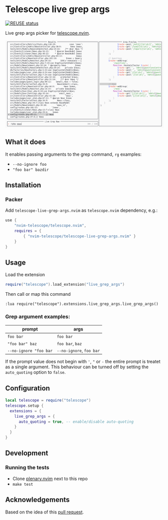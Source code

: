 <!--
SPDX-FileCopyrightText: 2021 Michael Weimann <mail@michael-weimann.eu>

SPDX-License-Identifier: CC0-1.0
-->

# Telescope live grep args

[![REUSE status](https://api.reuse.software/badge/github.com/nvim-telescope/telescope-live-grep-args.nvim)](https://api.reuse.software/info/github.com/nvim-telescope/telescope-live-grep-args.nvim)

Live grep args picker for [telescope.nvim](https://github.com/nvim-telescope/telescope.nvim).

![](./img/telescope-live-grep-args.png)


## What it does

It enables passing arguments to the grep command, `rg` examples:

- `--no-ignore foo`
- `"foo bar" bazdir`


## Installation

### Packer

Add `telescope-live-grep-args.nvim` as `telescope.nvim` dependency, e.g.:

```lua
use {
    "nvim-telescope/telescope.nvim",
    requires = {
        { "nvim-telescope/telescope-live-grep-args.nvim" }
    }
}
```


## Usage

Load the extension

```lua
require("telescope").load_extension("live_grep_args")
```

Then call or map this command

```
:lua require("telescope").extensions.live_grep_args.live_grep_args()
```


### Grep argument examples:

| prompt | args |
| --- | --- |
| `foo bar` | `foo bar` |
| `"foo bar" baz` | `foo bar`, `baz` |
| `--no-ignore "foo bar` | `--no-ignore`, `foo bar` |

If the prompt value does not begin with `'`, `"` or `-` the entire prompt is treatet as a single argument.
This behaviour can be turned off by setting the `auto_quoting` option to `false`.


## Configuration

```lua
local telescope = require("telescope")
telescope.setup {
  extensions = {
    live_grep_args = {
      auto_quoting = true, -- enable/disable auto-quoting
    }
  }
}
```

## Development

### Running the tests

- Clone [plenary.nvim](https://github.com/nvim-lua/plenary.nvim) next to this repo
- `make test`


## Acknowledgements

Based on the idea of this [pull request](https://github.com/nvim-telescope/telescope.nvim/pull/670).
